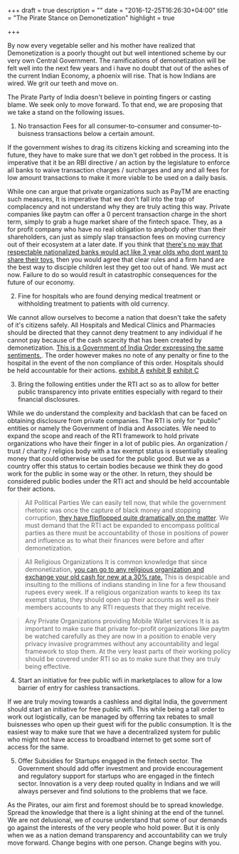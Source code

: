+++
draft = true
description = ""
date = "2016-12-25T16:26:30+04:00"
title = "The Pirate Stance on Demonetization"
highlight = true

+++

By now every vegetable seller and his mother have realized that Demonetization is a poorly thought out but well intentioned scheme by our very own Central Government. The ramifications of demonetization will be felt well into the next few years and i have no doubt that out of the ashes of the current Indian Economy, a phoenix will rise. That is how Indians are wired. We grit our teeth and move on. 

The Pirate Party of India doesn't believe in pointing fingers or casting blame. We seek only to move forward. To that end, we are proposing that we take a stand on the following issues. 

1. No transaction Fees for all consumer-to-consumer and consumer-to-buisness transactions below a certain amount.

If the government wishes to drag its citizens kicking and screaming into the future, they have to make sure that we don't get robbed in the process. It is imperative that it be an RBI directive / an action by the legislature to enforce all banks to waive transaction charges / surcharges  and any and all fees for low amount transactions to make it more viable to be used on a daily basis.

While one can argue that private organizations such as PayTM are enacting such measures, It is imperative that we don't fall into the trap of complacency and not understand why they are truly acting this way. Private companies like paytm can offer a 0 percent transaction charge in the short term, simply to grab a huge market share of the fintech space. They, as a for profit company who have no real obligation to anybody other than their shareholders, can just as simply slap transaction fees on moving currency out of their ecosystem at a later date.
If you think that [there's no way that respectable nationalized banks would act like 3 year olds who dont want to share their toys](http://www.google.com/search?q=SBI+Paytm+twitter+disabled), then you would agree that clear rules and a firm hand are the best way to disciple children lest they get too out of hand.
We must act now. Failure to do so would result in catastrophic consequences for the future of our economy.

2. Fine for hospitals who are found denying medical treatment or withholding treatment to patients with old currency. 

We cannot allow ourselves to become a nation that doesn't take the safety of it's citizens safely. 
All Hospitals and Medical Clinics and Pharmacies should be directed that they cannot deny treatment to any individual if he cannot pay because of the cash scarcity that has been created by demonetization. 
[This is a Government of India Order expressing the same sentiments.](http://delhi.gov.in/wps/wcm/connect/103c91804efa5795842aa4d5b240798c/Fast+scan+to+a+color+PDF+file_1.PDF?MOD=AJPERES&lmod=93610279). The order however makes no note of any penalty or fine to the hospital in the event of the non compliance of this order. Hospitals should be held accountable for their actions.
[exhibit A](http://www.firstpost.com/india/demonetisation-infant-dies-after-being-denied-treatment-due-to-old-notes-hospital-refutes-charges-3116102.html)
[exhibit B](http://timesofindia.indiatimes.com/city/gurgaon/Top-pvt-hospitals-deny-free-treatment-to-poor-face-fire/articleshow/55843624.cms)
[exhibit C](http://demonetization.in/demonetization-deaths-india/)

3. Bring the following entities under the RTI act so as to allow for better public transparency into private entities especially with regard to their financial disclosures.

While we do understand the complexity and backlash that can be faced on obtaining disclosure from private companies. The RTI is only for "public" entities or namely the Government of India and Associates. We need to expand the scope and reach of the RTI framework to hold private organizations who have their finger in a lot of public pies.
An organization / trust / charity / religios body with a tax exempt status is essentially stealing money that could otherwise be used for the public good.
But we as a country offer this status to certain bodies because we think they do good work for the public in some way or the other.
In return, they should be considered public bodies under the RTI act and should be held accountable for their actions.

> All Political Parties
We can easily tell now, that while the government rhetoric was once the capture of black money and stopping corruption, [they have flipflopped quite dramatically on the matter](http://timesofindia.indiatimes.com/india/political-parties-depositing-old-notes-in-banks-are-exempt-from-income-tax/articleshow/56023361.cms).
We must demand that the RTI act be expanded to encompass political parties as there must be accountability of those in positions of power and influence as to what their finances were before and after demonetization.

> All Religious Organizations
It is common knowledge that since demonetization, [you can go to any religious organization and exchange your old cash for new at a 30% rate.](http://www.business-standard.com/article/economy-policy/the-great-indian-jugaad-how-some-are-beating-the-rs-1000-note-ban-116111100406_1.html) This is despicable and insulting to the millions of indians standing in line for a few thousand rupees every week. If a religious organization wants to keep its tax exempt status, they should open up their accounts as well as their members accounts to any RTI requests that they might receive. 

> Any Private Organizations providing Mobile Wallet services
It is as important to make sure that private for-profit organizations like paytm be watched carefully as they are now in a position to enable very privacy invasive programmes without any accountability and legal framework to stop them. At the very least parts of their working policy should be covered under RTI so as to make sure that they are truly being effective.


4. Start an initiative for free public wifi in marketplaces to allow for a low barrier of entry for cashless transactions.

If we are truly moving towards a cashless and digital India, the government should start an initiative for free public wifi. This while being a tall order to work out logistically, can be managed by offerring tax rebates to small buisnesses who open up their guest wifi for the public consumption. It is the easiest way to make sure that we have a decentralized system for public who might not have access to broadband internet to get some sort of access for the same.

5. Offer Subsidies for Startups engaged in the fintech sector.
The Government should add offer investment and provide encouragement and regulatory support for startups who are engaged in the fintech sector. Innovation is a very deep routed quality in Indians and we will always persever and find solutions to the problems that we face. 

As the Pirates, our aim first and foremost should be to spread knowledge.
Spread the knowledge that there is a light shining at the end of the tunnel.
We are not delusional, we of course understand that some of our demands go against the interests of the very people who hold power. 
But it is only when we as a nation demand transparency and accountability can we truly move forward.
Change begins with one person. Change begins with you.
